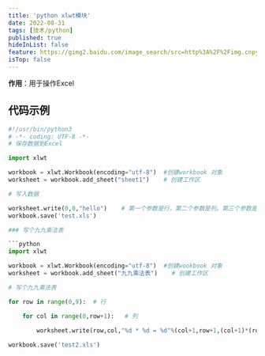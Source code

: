 ```yaml
---
title: 'python xlwt模块'
date: 2022-08-31
tags: [技术/python]
published: true
hideInList: false
feature: https://gimg2.baidu.com/image_search/src=http%3A%2F%2Fimg.cnpython.com%2Fmedia%2Findex%2Ft1.png&refer=http%3A%2F%2Fimg.cnpython.com&app=2002&size=f9999,10000&q=a80&n=0&g=0n&fmt=auto?sec=1666101121&t=c8d943c088b543522c769b286a8a4d8d
isTop: false
---
```


**作用**：用于操作Excel

<!--more-->


## 代码示例

```python
#!/usr/bin/python3
# -*- coding: UTF-8 -*-
# 保存数据到Excel

import xlwt

workbook = xlwt.Workbook(encoding="utf-8")  #创建workbook 对象
worksheet = workbook.add_sheet("sheet1")    # 创建工作区

# 写入数据

worksheet.write(0,0,"hello")    # 第一个参数是行，第二个参数是列。第三个参数是内容
workbook.save('test.xls')

### 写个九九乘法表

```python
import xlwt

workbook = xlwt.Workbook(encoding="utf-8")  #创建wookbook 对象
worksheet = workbook.add_sheet("九九乘法表")    # 创建工作区

# 写个九九乘法表

for row in range(0,9):  # 行

    for col in range(0,row+1):   # 列
      
        worksheet.write(row,col,"%d * %d = %d"%(col+1,row+1,(col+1)*(row+1)))

workbook.save('test2.xls')